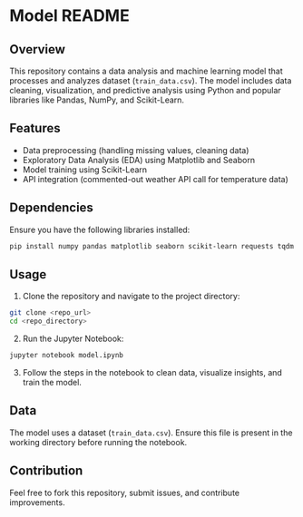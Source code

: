 # Model README

## Overview
This repository contains a data analysis and machine learning model that processes and analyzes dataset (`train_data.csv`). The model includes data cleaning, visualization, and predictive analysis using Python and popular libraries like Pandas, NumPy, and Scikit-Learn.

## Features
- Data preprocessing (handling missing values, cleaning data)
- Exploratory Data Analysis (EDA) using Matplotlib and Seaborn
- Model training using Scikit-Learn
- API integration (commented-out weather API call for temperature data)

## Dependencies
Ensure you have the following libraries installed:

```bash
pip install numpy pandas matplotlib seaborn scikit-learn requests tqdm
```

## Usage
1. Clone the repository and navigate to the project directory:

```bash
git clone <repo_url>
cd <repo_directory>
```

2. Run the Jupyter Notebook:

```bash
jupyter notebook model.ipynb
```

3. Follow the steps in the notebook to clean data, visualize insights, and train the model.

## Data
The model uses a dataset (`train_data.csv`). Ensure this file is present in the working directory before running the notebook.

## Contribution
Feel free to fork this repository, submit issues, and contribute improvements.

